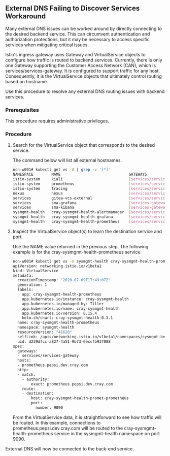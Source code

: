 ## External DNS Failing to Discover Services Workaround

Many external DNS issues can be worked around by directly connecting to the desired backend service. This can circumvent authentication and authorization protections, but it may be necessary to access specific services when mitigating critical issues.

Istio's ingress gateway uses Gateway and VirtualService objects to configure how traffic is routed to backend services. Currently, there is only one Gateway supporting the Customer Access Network \(CAN\), which is services/services-gateway. It is configured to support traffic for any host. Consequently, it is the VirtualService objects that ultimately control routing based on hostname.

Use this procedure to resolve any external DNS routing issues with backend services.

### Prerequisites

This procedure requires administrative privileges.

### Procedure

1.  Search for the VirtualService object that corresponds to the desired service.

    The command below will list all external hostnames.

    ```bash
    ncn-w001# kubectl get vs -A | grep -v '[*]'
    NAMESPACE        NAME                              GATEWAYS                       HOSTS                                                      AGE
    istio-system     kiali                             [services/services-gateway]    [kiali-istio.groot.dev.cray.com]                           2d16h
    istio-system     prometheus                        [services/services-gateway]    [prometheus-istio.groot.dev.cray.com]                      2d16h
    istio-system     tracing                           [services/services-gateway]    [jaeger-istio.groot.dev.cray.com]                          2d16h
    nexus            nexus                             [services/services-gateway]    [packages.local registry.local nexus.groot.dev.cray.com]   2d16h
    services         gitea-vcs-external                [services/services-gateway]    [vcs.groot.dev.cray.com]                                   2d16h
    services         sma-grafana                       [services-gateway]             [sma-grafana.groot.dev.cray.com]                           2d16h
    services         sma-kibana                        [services-gateway]             [sma-kibana.groot.dev.cray.com]                            2d16h
    sysmgmt-health   cray-sysmgmt-health-alertmanager  [services/services-gateway]    [alertmanager.groot.dev.cray.com]                          2d16h
    sysmgmt-health   cray-sysmgmt-health-grafana       [services/services-gateway]    [grafana.groot.dev.cray.com]                               2d16h
    sysmgmt-health   cray-sysmgmt-health-prometheus    [services/services-gateway]    [prometheus.groot.dev.cray.com]                            2d16h
    ```

2.  Inspect the VirtualService object\(s\) to learn the destination service and port.

    Use the NAME value returned in the previous step. The following example is for the cray-sysmgmt-health-prometheus service.

    ```bash
    ncn-w001# kubectl get vs -n sysmgmt-health cray-sysmgmt-health-prometheus -o yaml
    apiVersion: networking.istio.io/v1beta1
    kind: VirtualService
    metadata:
      creationTimestamp: "2020-07-09T17:49:07Z"
      generation: 1
      labels:
        app: cray-sysmgmt-health-prometheus
        app.kubernetes.io/instance: cray-sysmgmt-health
        app.kubernetes.io/managed-by: Tiller
        app.kubernetes.io/name: cray-sysmgmt-health
        app.kubernetes.io/version: 8.15.4
        helm.sh/chart: cray-sysmgmt-health-0.3.1
      name: cray-sysmgmt-health-prometheus
      namespace: sysmgmt-health
      resourceVersion: "41620"
      selfLink: /apis/networking.istio.io/v1beta1/namespaces/sysmgmt-health/virtualservices/cray-sysmgmt-health-prometheus
      uid: d239dfcc-a827-4a51-9b73-6eccfb937088
    spec:
      gateways:
      - services/services-gateway
      hosts:
      - prometheus.pepsi.dev.cray.com
      http:
      - match:
        - authority:
            exact: prometheus.pepsi.dev.cray.com
        route:
        - destination:
            host: cray-sysmgmt-health-promet-prometheus
            port:
              number: 9090
    ```

    From the VirtualService data, it is straightforward to see how traffic will be routed. In this example, connections to prometheus.pepsi.dev.cray.com will be routed to the cray-sysmgmt-health-prometheus service in the sysmgmt-health namespace on port 9090.


External DNS will now be connected to the back-end service.


